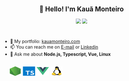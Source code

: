 <h2 align="center">👋 Hello! I'm Kauã Monteiro</h2>

<p align="center">
  <a href = "mailto:contact@kauamonteiro.com" target="_blank"><img src="https://img.shields.io/badge/-Email-%23333?style=for-the-badge&logo=gmail&logoColor=white" target="_blank" height="25"></a>
  <a href="https://www.linkedin.com/in/kau%C3%A3-monteiro-835b132a7/" target="_blank"><img src="https://img.shields.io/badge/-LinkedIn-%230077B5?style=for-the-badge&logo=linkedin&logoColor=white" target="_blank" height="25"></a> 
  </a> 
</p>
<br>

- 💼 My portfolio: [kauamonteiro.com](https://kauamonteiro.com)
- 📫 You can reach me on [E-mail](mailto:contact@kauamonteiro.com) or [Linkedin](https://www.linkedin.com/in/kau%C3%A3-monteiro-835b132a7/)
- 💬 Ask me about **Node.js, Typescript, Vue, Linux**

<br>

 <div style="margin-left: 20px">
 <img align="center" height="30" width="40" src="https://raw.githubusercontent.com/devicons/devicon/master/icons/nodejs/nodejs-original.svg">
  <img align="center" height="30" width="40" src="https://raw.githubusercontent.com/devicons/devicon/master/icons/typescript/typescript-original.svg">
 <img align="center" height="30" width="40" src="https://raw.githubusercontent.com/devicons/devicon/master/icons/vuejs/vuejs-original.svg">
 <img align="center" height="30" width="40" src="https://raw.githubusercontent.com/devicons/devicon/master/icons/linux/linux-original.svg">
 </div>
